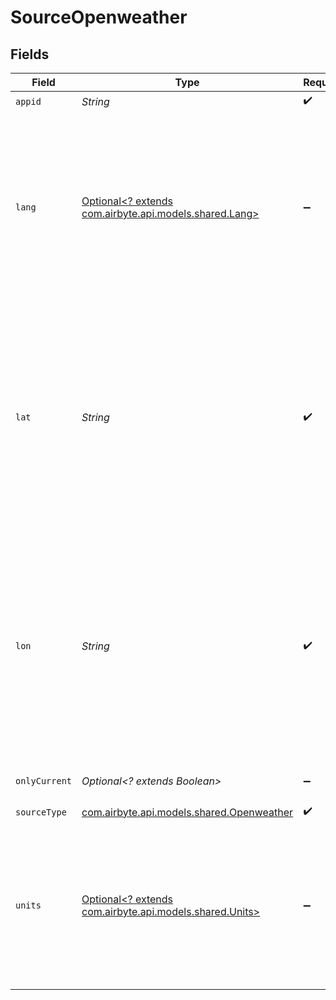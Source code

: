 # SourceOpenweather


## Fields

| Field                                                                                                                                                                                                                                  | Type                                                                                                                                                                                                                                   | Required                                                                                                                                                                                                                               | Description                                                                                                                                                                                                                            | Example                                                                                                                                                                                                                                |
| -------------------------------------------------------------------------------------------------------------------------------------------------------------------------------------------------------------------------------------- | -------------------------------------------------------------------------------------------------------------------------------------------------------------------------------------------------------------------------------------- | -------------------------------------------------------------------------------------------------------------------------------------------------------------------------------------------------------------------------------------- | -------------------------------------------------------------------------------------------------------------------------------------------------------------------------------------------------------------------------------------- | -------------------------------------------------------------------------------------------------------------------------------------------------------------------------------------------------------------------------------------- |
| `appid`                                                                                                                                                                                                                                | *String*                                                                                                                                                                                                                               | :heavy_check_mark:                                                                                                                                                                                                                     | API KEY                                                                                                                                                                                                                                |                                                                                                                                                                                                                                        |
| `lang`                                                                                                                                                                                                                                 | [Optional<? extends com.airbyte.api.models.shared.Lang>](../../models/shared/Lang.md)                                                                                                                                                  | :heavy_minus_sign:                                                                                                                                                                                                                     | You can use lang parameter to get the output in your language. The contents of the description field will be translated. See <a href="https://openweathermap.org/api/one-call-api#multi">here</a> for the list of supported languages. | en                                                                                                                                                                                                                                     |
| `lat`                                                                                                                                                                                                                                  | *String*                                                                                                                                                                                                                               | :heavy_check_mark:                                                                                                                                                                                                                     | Latitude, decimal (-90; 90). If you need the geocoder to automatic convert city names and zip-codes to geo coordinates and the other way around, please use the OpenWeather Geocoding API                                              | 45.7603                                                                                                                                                                                                                                |
| `lon`                                                                                                                                                                                                                                  | *String*                                                                                                                                                                                                                               | :heavy_check_mark:                                                                                                                                                                                                                     | Longitude, decimal (-180; 180). If you need the geocoder to automatic convert city names and zip-codes to geo coordinates and the other way around, please use the OpenWeather Geocoding API                                           | 4.835659                                                                                                                                                                                                                               |
| `onlyCurrent`                                                                                                                                                                                                                          | *Optional<? extends Boolean>*                                                                                                                                                                                                          | :heavy_minus_sign:                                                                                                                                                                                                                     | True for particular day                                                                                                                                                                                                                | [<br/>"true"<br/>]                                                                                                                                                                                                                     |
| `sourceType`                                                                                                                                                                                                                           | [com.airbyte.api.models.shared.Openweather](../../models/shared/Openweather.md)                                                                                                                                                        | :heavy_check_mark:                                                                                                                                                                                                                     | N/A                                                                                                                                                                                                                                    |                                                                                                                                                                                                                                        |
| `units`                                                                                                                                                                                                                                | [Optional<? extends com.airbyte.api.models.shared.Units>](../../models/shared/Units.md)                                                                                                                                                | :heavy_minus_sign:                                                                                                                                                                                                                     | Units of measurement. standard, metric and imperial units are available. If you do not use the units parameter, standard units will be applied by default.                                                                             | standard                                                                                                                                                                                                                               |